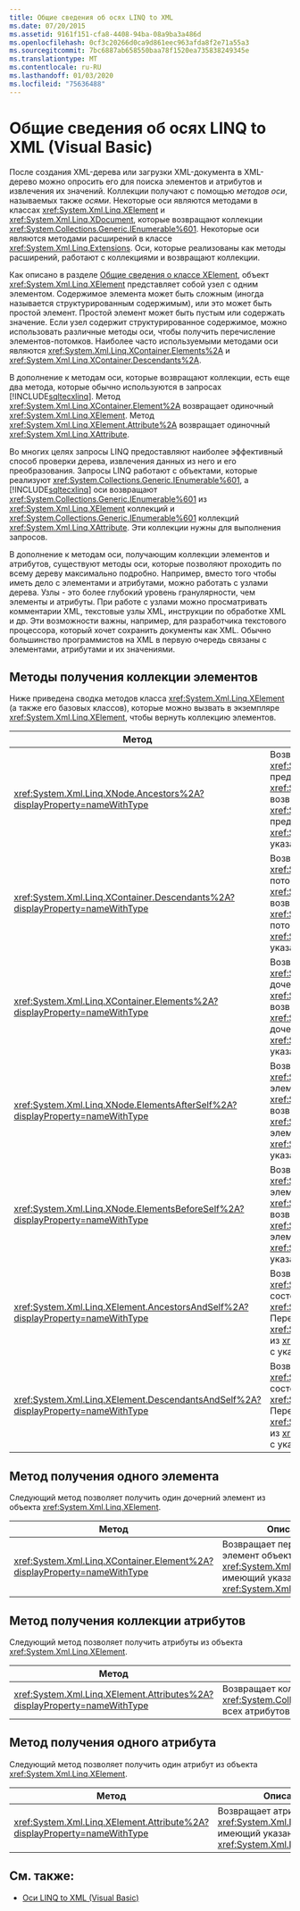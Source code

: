 ```yaml
---
title: Общие сведения об осях LINQ to XML
ms.date: 07/20/2015
ms.assetid: 9161f151-cfa8-4408-94ba-08a9ba3a486d
ms.openlocfilehash: 0cf3c20266d0ca9d861eec963afda8f2e71a55a3
ms.sourcegitcommit: 7bc6887ab658550baa78f1520ea735838249345e
ms.translationtype: MT
ms.contentlocale: ru-RU
ms.lasthandoff: 01/03/2020
ms.locfileid: "75636488"
---
```

# <a name="linq-to-xml-axes-overview-visual-basic"></a>Общие сведения об осях LINQ to XML (Visual Basic)
После создания XML-дерева или загрузки XML-документа в XML-дерево можно опросить его для поиска элементов и атрибутов и извлечения их значений. Коллекции получают с помощью *методов оси*, называемых также *осями*. Некоторые оси являются методами в классах <xref:System.Xml.Linq.XElement> и <xref:System.Xml.Linq.XDocument>, которые возвращают коллекции <xref:System.Collections.Generic.IEnumerable%601>. Некоторые оси являются методами расширений в классе <xref:System.Xml.Linq.Extensions>. Оси, которые реализованы как методы расширений, работают с коллекциями и возвращают коллекции.  
  
 Как описано в разделе [Общие сведения о классе XElement](../../../../visual-basic/programming-guide/concepts/linq/xelement-class-overview.md), объект <xref:System.Xml.Linq.XElement> представляет собой узел с одним элементом. Содержимое элемента может быть сложным (иногда называется структурированным содержимым), или это может быть простой элемент. Простой элемент может быть пустым или содержать значение. Если узел содержит структурированное содержимое, можно использовать различные методы оси, чтобы получить перечисление элементов-потомков. Наиболее часто используемыми методами оси являются <xref:System.Xml.Linq.XContainer.Elements%2A> и <xref:System.Xml.Linq.XContainer.Descendants%2A>.  
  
 В дополнение к методам оси, которые возвращают коллекции, есть еще два метода, которые обычно используются в запросах [!INCLUDE[sqltecxlinq](~/includes/sqltecxlinq-md.md)]. Метод <xref:System.Xml.Linq.XContainer.Element%2A> возвращает одиночный <xref:System.Xml.Linq.XElement>. Метод <xref:System.Xml.Linq.XElement.Attribute%2A> возвращает одиночный <xref:System.Xml.Linq.XAttribute>.  
  
 Во многих целях запросы LINQ предоставляют наиболее эффективный способ проверки дерева, извлечения данных из него и его преобразования. Запросы LINQ работают с объектами, которые реализуют <xref:System.Collections.Generic.IEnumerable%601>, а [!INCLUDE[sqltecxlinq](~/includes/sqltecxlinq-md.md)] оси возвращают <xref:System.Collections.Generic.IEnumerable%601> из <xref:System.Xml.Linq.XElement> коллекций и <xref:System.Collections.Generic.IEnumerable%601> коллекций <xref:System.Xml.Linq.XAttribute>. Эти коллекции нужны для выполнения запросов.  
  
 В дополнение к методам оси, получающим коллекции элементов и атрибутов, существуют методы оси, которые позволяют проходить по всему дереву максимально подробно. Например, вместо того чтобы иметь дело с элементами и атрибутами, можно работать с узлами дерева. Узлы - это более глубокий уровень гранулярности, чем элементы и атрибуты. При работе с узлами можно просматривать комментарии XML, текстовые узлы XML, инструкции по обработке XML и др. Эти возможности важны, например, для разработчика текстового процессора, который хочет сохранить документы как XML. Обычно большинство программистов на XML в первую очередь связаны с элементами, атрибутами и их значениями.  
  
## <a name="methods-for-retrieving-a-collection-of-elements"></a>Методы получения коллекции элементов  
 Ниже приведена сводка методов класса <xref:System.Xml.Linq.XElement> (а также его базовых классов), которые можно вызвать в экземпляре <xref:System.Xml.Linq.XElement>, чтобы вернуть коллекцию элементов.  
  
|Метод|Описание|  
|------------|-----------------|  
|<xref:System.Xml.Linq.XNode.Ancestors%2A?displayProperty=nameWithType>|Возвращает коллекцию <xref:System.Collections.Generic.IEnumerable%601> предков экземпляра <xref:System.Xml.Linq.XElement>. Перегрузка возвращает коллекцию <xref:System.Collections.Generic.IEnumerable%601> предков экземпляра <xref:System.Xml.Linq.XElement>, имеющих указанный атрибут <xref:System.Xml.Linq.XName>.|  
|<xref:System.Xml.Linq.XContainer.Descendants%2A?displayProperty=nameWithType>|Возвращает коллекцию <xref:System.Collections.Generic.IEnumerable%601> потомков экземпляра <xref:System.Xml.Linq.XElement>. Перегрузка возвращает коллекцию <xref:System.Collections.Generic.IEnumerable%601> потомков экземпляра <xref:System.Xml.Linq.XElement>, имеющих указанный атрибут <xref:System.Xml.Linq.XName>.|  
|<xref:System.Xml.Linq.XContainer.Elements%2A?displayProperty=nameWithType>|Возвращает коллекцию <xref:System.Collections.Generic.IEnumerable%601> дочерних элементов экземпляра <xref:System.Xml.Linq.XElement>. Перегрузка возвращает коллекцию <xref:System.Collections.Generic.IEnumerable%601> дочерних элементов экземпляра <xref:System.Xml.Linq.XElement>, имеющих указанный атрибут <xref:System.Xml.Linq.XName>.|  
|<xref:System.Xml.Linq.XNode.ElementsAfterSelf%2A?displayProperty=nameWithType>|Возвращает коллекцию <xref:System.Collections.Generic.IEnumerable%601> элементов, идущих после экземпляра <xref:System.Xml.Linq.XElement>. Перегрузка возвращает коллекцию <xref:System.Collections.Generic.IEnumerable%601> элементов, идущих после экземпляра <xref:System.Xml.Linq.XElement>, имеющих указанный атрибут <xref:System.Xml.Linq.XName>.|  
|<xref:System.Xml.Linq.XNode.ElementsBeforeSelf%2A?displayProperty=nameWithType>|Возвращает коллекцию <xref:System.Collections.Generic.IEnumerable%601> элементов, идущих перед экземпляром <xref:System.Xml.Linq.XElement>. Перегрузка возвращает коллекцию <xref:System.Collections.Generic.IEnumerable%601> элементов, идущих перед экземпляром <xref:System.Xml.Linq.XElement>, имеющих указанный атрибут <xref:System.Xml.Linq.XName>.|  
|<xref:System.Xml.Linq.XElement.AncestorsAndSelf%2A?displayProperty=nameWithType>|Возвращает коллекцию <xref:System.Collections.Generic.IEnumerable%601>, состоящую из самого экземпляра <xref:System.Xml.Linq.XElement> и его предков. Перегрузка возвращает <xref:System.Collections.Generic.IEnumerable%601> из <xref:System.Xml.Linq.XElement> для элементов с указанным <xref:System.Xml.Linq.XName>.|  
|<xref:System.Xml.Linq.XElement.DescendantsAndSelf%2A?displayProperty=nameWithType>|Возвращает коллекцию <xref:System.Collections.Generic.IEnumerable%601>, состоящую из самого экземпляра <xref:System.Xml.Linq.XElement> и его потомков. Перегрузка возвращает <xref:System.Collections.Generic.IEnumerable%601> из <xref:System.Xml.Linq.XElement> для элементов с указанным <xref:System.Xml.Linq.XName>.|  
  
## <a name="method-for-retrieving-a-single-element"></a>Метод получения одного элемента  
 Следующий метод позволяет получить один дочерний элемент из объекта <xref:System.Xml.Linq.XElement>.  
  
|Метод|Описание|  
|------------|-----------------|  
|<xref:System.Xml.Linq.XContainer.Element%2A?displayProperty=nameWithType>|Возвращает первый дочерний элемент объекта <xref:System.Xml.Linq.XElement>, имеющий указанный атрибут <xref:System.Xml.Linq.XName>.|  
  
## <a name="method-for-retrieving-a-collection-of-attributes"></a>Метод получения коллекции атрибутов  
 Следующий метод позволяет получить атрибуты из объекта <xref:System.Xml.Linq.XElement>.  
  
|Метод|Описание|  
|------------|-----------------|  
|<xref:System.Xml.Linq.XElement.Attributes%2A?displayProperty=nameWithType>|Возвращает коллекцию <xref:System.Collections.Generic.IEnumerable%601> всех атрибутов <xref:System.Xml.Linq.XAttribute>.|  
  
## <a name="method-for-retrieving-a-single-attribute"></a>Метод получения одного атрибута  
 Следующий метод позволяет получить один атрибут из объекта <xref:System.Xml.Linq.XElement>.  
  
|Метод|Описание|  
|------------|-----------------|  
|<xref:System.Xml.Linq.XElement.Attribute%2A?displayProperty=nameWithType>|Возвращает атрибут <xref:System.Xml.Linq.XAttribute>, имеющий указанный атрибут <xref:System.Xml.Linq.XName>.|  
  
## <a name="see-also"></a>См. также:

- [Оси LINQ to XML (Visual Basic)](../../../../visual-basic/programming-guide/concepts/linq/linq-to-xml-axes.md)
